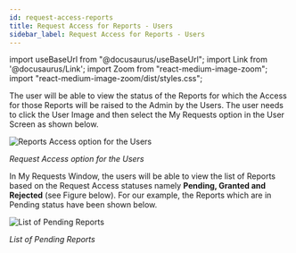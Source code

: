 ```yaml
---
id: request-access-reports
title: Request Access for Reports - Users
sidebar_label: Request Access for Reports - Users
---
```

import useBaseUrl from "@docusaurus/useBaseUrl"; 
import Link from '@docusaurus/Link'; 
import Zoom from "react-medium-image-zoom"; 
import "react-medium-image-zoom/dist/styles.css";

The user will be able to view the status of the Reports for which the Access for those Reports will be raised to the Admin by the Users. The user needs to click the User Image and then select the My Requests option in the User Screen as shown below.

  <div style={{textAlign: 'center'}}>
    <Zoom>
      <img alt="Reports Access option for the Users" src={useBaseUrl('doc-images/user-guide/ru1.png')}/>
    </Zoom>
  </div>

*Request Access option for the Users*

In My Requests Window, the users will be able to view the list of Reports based on the Request Access statuses namely **Pending, Granted and Rejected** (see Figure below). For our example, the Reports which are in Pending status have been shown below.

  <div style={{textAlign: 'center'}}>
    <Zoom>
      <img alt="List of Pending Reports" src={useBaseUrl('doc-images/user-guide/ru2.png')}/>
    </Zoom>
  </div>

*List of Pending Reports*